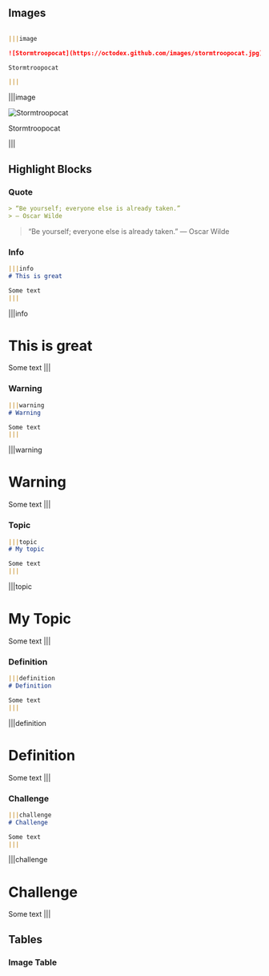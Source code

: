 ## Images

```markdown

|||image

![Stormtroopocat](https://octodex.github.com/images/stormtroopocat.jpg)

Stormtroopocat

|||
```

|||image

![Stormtroopocat](https://octodex.github.com/images/stormtroopocat.jpg )

Stormtroopocat

|||

## Highlight Blocks

### Quote

```markdown
> “Be yourself; everyone else is already taken.” 
> ― Oscar Wilde
```

> “Be yourself; everyone else is already taken.” 
> ― Oscar Wilde


### Info

```markdown
|||info
# This is great

Some text
|||
```
|||info
# This is great

Some text
|||


### Warning

```markdown
|||warning
# Warning

Some text
|||
```
|||warning
# Warning

Some text
|||

### Topic

```markdown
|||topic
# My topic

Some text
|||
```
|||topic
# My Topic

Some text
|||

### Definition

```markdown
|||definition
# Definition

Some text
|||
```
|||definition
# Definition

Some text
|||

### Challenge

```markdown
|||challenge
# Challenge

Some text
|||
```
|||challenge
# Challenge

Some text
|||


## Tables


### Image Table



